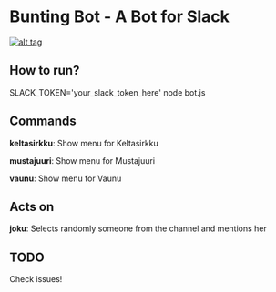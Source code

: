 # Bunting Bot - A Bot for Slack
[![alt tag](https://travis-ci.org/vvillee/bunting-bot.svg?branch=master)](https://travis-ci.org/vvillee/bunting-bot)

## How to run?

SLACK_TOKEN='your_slack_token_here' node bot.js

## Commands

**keltasirkku**: Show menu for Keltasirkku

**mustajuuri**: Show menu for Mustajuuri

**vaunu**: Show menu for Vaunu

## Acts on

**joku**: Selects randomly someone from the channel and mentions her

## TODO

Check issues!
